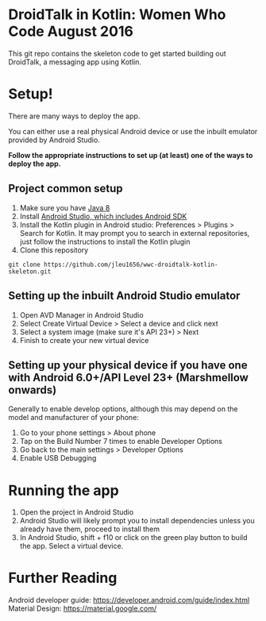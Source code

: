 # DroidTalk in Kotlin: Women Who Code August 2016
This git repo contains the skeleton code to get started building out DroidTalk, a messaging app using Kotlin.

# Setup! 
There are many ways to deploy the app. 

You can either use a real physical Android device or use the inbuilt emulator provided by Android Studio. 

**Follow the appropriate instructions to set up (at least) one of the ways to deploy the app.**

## Project common setup 
1. Make sure you have [Java 8](http://www.oracle.com/technetwork/java/javase/downloads/jdk8-downloads-2133151.html) 
2. Install [Android Studio, which includes Android SDK](https://developer.android.com/studio/index.html)
3. Install the Kotlin plugin in Android studio: Preferences > Plugins > Search for Kotlin. It may prompt you to search in external repositories, just follow the instructions to install the Kotlin plugin
4. Clone this repository 
```
git clone https://github.com/jleu1656/wwc-droidtalk-kotlin-skeleton.git
```

## Setting up the inbuilt Android Studio emulator 
1. Open AVD Manager in Android Studio
2. Select Create Virtual Device > Select a device and click next 
3. Select a system image (make sure it's API 23+) > Next
4. Finish to create your new virtual device  

## Setting up your physical device if you have one with Android 6.0+/API Level 23+ (Marshmellow onwards)
Generally to enable develop options, although this may depend on the model and manufacturer of your phone:
1. Go to your phone settings > About phone 
2. Tap on the Build Number 7 times to enable Developer Options
3. Go back to the main settings > Developer Options
4. Enable USB Debugging

# Running the app 
1. Open the project in Android Studio
2. Android Studio will likely prompt you to install dependencies unless you already have them, proceed to install them 
3. In Android Studio, shift + f10 or click on the green play button to build the app. Select a virtual device.

# Further Reading
Android developer guide: https://developer.android.com/guide/index.html
Material Design: https://material.google.com/ 
